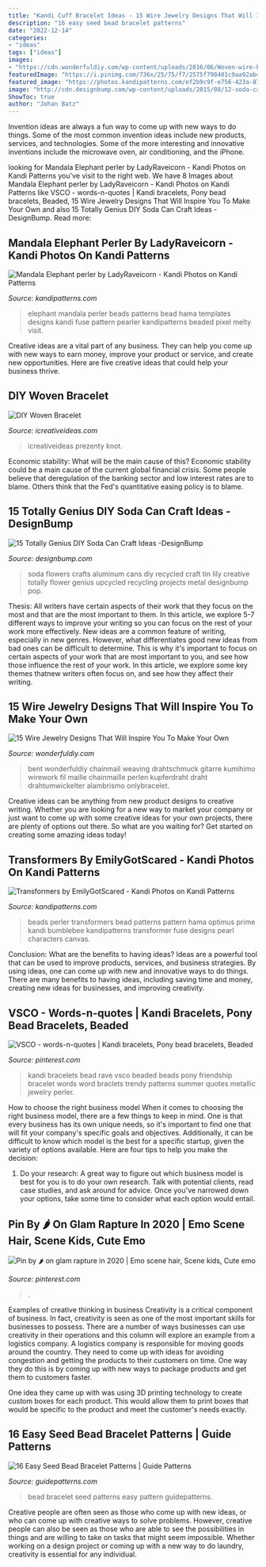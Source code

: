 ```yaml
---
title: "Kandi Cuff Bracelet Ideas - 15 Wire Jewelry Designs That Will Inspire You To Make Your Own"
description: "16 easy seed bead bracelet patterns"
date: "2022-12-14"
categories:
- "ideas"
tags: ["ideas"]
images:
- "https://cdn.wonderfuldiy.com/wp-content/uploads/2016/06/Woven-wire-bracelet.jpg"
featuredImage: "https://i.pinimg.com/736x/25/75/f7/2575f798401c9aa92ab436799e544135.jpg"
featured_image: "https://photos.kandipatterns.com/ef2b9c9f-e756-423a-8715-fba83ffb63fe/20140719_130453.resize_700x.jpg"
image: "http://cdn.designbump.com/wp-content/uploads/2015/08/12-soda-can-flowers.jpg"
ShowToc: true
author: "Johan Batz"
---
```



Invention ideas are always a fun way to come up with new ways to do things. Some of the most common invention ideas include new products, services, and technologies. Some of the more interesting and innovative inventions include the microwave oven, air conditioning, and the iPhone.

	

		
looking for Mandala Elephant perler by LadyRaveicorn - Kandi Photos on Kandi Patterns you've visit to the right web. We have 8 Images about Mandala Elephant perler by LadyRaveicorn - Kandi Photos on Kandi Patterns like VSCO - words-n-quotes | Kandi bracelets, Pony bead bracelets, Beaded, 15 Wire Jewelry Designs That Will Inspire You To Make Your Own and also 15 Totally Genius DIY Soda Can Craft Ideas -DesignBump. Read more:
		
    
## Mandala Elephant Perler By LadyRaveicorn - Kandi Photos On Kandi Patterns

<img loading=lazy src="https://photos.kandipatterns.com/59e2f451-f9c6-4999-afba-b7fd116a8f7d/25.resize_700x.jpg" onerror="this.onerror=null;this.src='https://tse4.mm.bing.net/th?id=OIP.dnrlCfMmEve0MF2Kzx-33AHaNd&amp;pid=15.1';" alt="Mandala Elephant perler by LadyRaveicorn - Kandi Photos on Kandi Patterns">

_Source: kandipatterns.com_

>elephant mandala perler beads patterns bead hama templates designs kandi fuse pattern pearler kandipatterns beaded pixel melty visit. 

	

Creative ideas are a vital part of any business. They can help you come up with new ways to earn money, improve your product or service, and create new opportunities. Here are five creative ideas that could help your business thrive.

    
## DIY Woven Bracelet

<img loading=lazy src="https://www.icreativeideas.com/wp-content/uploads/2014/03/DIY-Woven-Bracelet-1.jpg" onerror="this.onerror=null;this.src='https://tse1.mm.bing.net/th?id=OIP.GKM3S-uGItaPNzvWUX3mrgHaHa&amp;pid=15.1';" alt="DIY Woven Bracelet">

_Source: icreativeideas.com_

>icreativeideas prezenty knot. 

	

Economic stability: What will be the main cause of this?
Economic stability could be a main cause of the current global financial crisis. Some people believe that deregulation of the banking sector and low interest rates are to blame. Others think that the Fed's quantitative easing policy is to blame.

    
## 15 Totally Genius DIY Soda Can Craft Ideas -DesignBump

<img loading=lazy src="http://cdn.designbump.com/wp-content/uploads/2015/08/12-soda-can-flowers.jpg" onerror="this.onerror=null;this.src='https://tse3.mm.bing.net/th?id=OIP.HsQu-xtJFjTcRnO2iY83xwHaJ4&amp;pid=15.1';" alt="15 Totally Genius DIY Soda Can Craft Ideas -DesignBump">

_Source: designbump.com_

>soda flowers crafts aluminum cans diy recycled craft tin lily creative totally flower genius upcycled recycling projects metal designbump pop. 

	

Thesis: All writers have certain aspects of their work that they focus on the most and that are the most important to them. In this article, we explore 5-7 different ways to improve your writing so you can focus on the rest of your work more effectively.
New ideas are a common feature of writing, especially in new genres. However, what differentiates good new ideas from bad ones can be difficult to determine. This is why it's important to focus on certain aspects of your work that are most important to you, and see how those influence the rest of your work. In this article, we explore some key themes thatnew writers often focus on, and see how they affect their writing.

    
## 15 Wire Jewelry Designs That Will Inspire You To Make Your Own

<img loading=lazy src="https://cdn.wonderfuldiy.com/wp-content/uploads/2016/06/Woven-wire-bracelet.jpg" onerror="this.onerror=null;this.src='https://tse4.mm.bing.net/th?id=OIP.kv6YhKJ8Qvm7KTb86SuS8QHaJ4&amp;pid=15.1';" alt="15 Wire Jewelry Designs That Will Inspire You To Make Your Own">

_Source: wonderfuldiy.com_

>bent wonderfuldiy chainmail weaving drahtschmuck gitarre kumihimo wirework fil maille chainmaille perlen kupferdraht draht drahtumwickelter alambrismo onlybracelet. 

	

Creative ideas can be anything from new product designs to creative writing. Whether you are looking for a new way to market your company or just want to come up with some creative ideas for your own projects, there are plenty of options out there. So what are you waiting for? Get started on creating some amazing ideas today!

    
## Transformers By EmilyGotScared - Kandi Photos On Kandi Patterns

<img loading=lazy src="https://photos.kandipatterns.com/ef2b9c9f-e756-423a-8715-fba83ffb63fe/20140719_130453.resize_700x.jpg" onerror="this.onerror=null;this.src='https://tse4.mm.bing.net/th?id=OIP.I9tpBzuytjpKcH6C2h313gHaFj&amp;pid=15.1';" alt="Transformers by EmilyGotScared - Kandi Photos on Kandi Patterns">

_Source: kandipatterns.com_

>beads perler transformers bead patterns pattern hama optimus prime kandi bumblebee kandipatterns transformer fuse designs pearl characters canvas. 

	

Conclusion: What are the benefits to having ideas?
Ideas are a powerful tool that can be used to improve products, services, and business strategies. By using ideas, one can come up with new and innovative ways to do things. There are many benefits to having ideas, including saving time and money, creating new ideas for businesses, and improving creativity.

    
## VSCO - Words-n-quotes | Kandi Bracelets, Pony Bead Bracelets, Beaded

<img loading=lazy src="https://i.pinimg.com/736x/25/75/f7/2575f798401c9aa92ab436799e544135.jpg" onerror="this.onerror=null;this.src='https://tse4.mm.bing.net/th?id=OIP.WN7rGvdkBiD6wKA6x742EAAAAA&amp;pid=15.1';" alt="VSCO - words-n-quotes | Kandi bracelets, Pony bead bracelets, Beaded">

_Source: pinterest.com_

>kandi bracelets bead rave vsco beaded beads pony friendship bracelet words word braclets trendy patterns summer quotes metallic jewelry perler. 

	

How to choose the right business model
When it comes to choosing the right business model, there are a few things to keep in mind. One is that every business has its own unique needs, so it's important to find one that will fit your company's specific goals and objectives. Additionally, it can be difficult to know which model is the best for a specific startup, given the variety of options available. Here are four tips to help you make the decision: 
1) Do your research: A great way to figure out which business model is best for you is to do your own research. Talk with potential clients, read case studies, and ask around for advice. Once you've narrowed down your options, take some time to consider what each option would entail.

    
## Pin By 🌶 On Glam Rapture In 2020 | Emo Scene Hair, Scene Kids, Cute Emo

<img loading=lazy src="https://i.pinimg.com/736x/fd/99/72/fd9972a72de2af1fcc59c8f9e5f5760d.jpg" onerror="this.onerror=null;this.src='https://tse2.mm.bing.net/th?id=OIP.IDwUfHIKWfXyT5c2X5E3pQHaJ4&amp;pid=15.1';" alt="Pin by 🌶 on glam rapture in 2020 | Emo scene hair, Scene kids, Cute emo">

_Source: pinterest.com_

>. 

	

Examples of creative thinking in business
Creativity is a critical component of business. In fact, creativity is seen as one of the most important skills for businesses to possess. There are a number of ways businesses can use creativity in their operations and this column will explore an example from a logistics company. 
A logistics company is responsible for moving goods around the country. They need to come up with ideas for avoiding congestion and getting the products to their customers on time. One way they do this is by coming up with new ways to package products and get them to customers faster.

One idea they came up with was using 3D printing technology to create custom boxes for each product. This would allow them to print boxes that would be specific to the product and meet the customer's needs exactly.

    
## 16 Easy Seed Bead Bracelet Patterns | Guide Patterns

<img loading=lazy src="http://www.guidepatterns.com/wp-content/uploads/2015/01/Seed-Bead-Bracelet-Patterns.jpg" onerror="this.onerror=null;this.src='https://tse3.mm.bing.net/th?id=OIP.aBeyOiRgy0Nt6tJ2n107fQHaEL&amp;pid=15.1';" alt="16 Easy Seed Bead Bracelet Patterns | Guide Patterns">

_Source: guidepatterns.com_

>bead bracelet seed patterns easy pattern guidepatterns. 

	

Creative people are often seen as those who come up with new ideas, or who can come up with creative ways to solve problems. However, creative people can also be seen as those who are able to see the possibilities in things and are willing to take on tasks that might seem impossible. Whether working on a design project or coming up with a new way to do laundry, creativity is essential for any individual.

